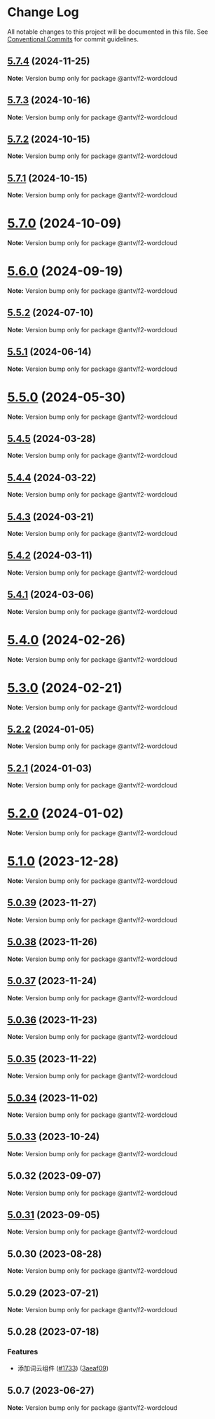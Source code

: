 # Change Log

All notable changes to this project will be documented in this file.
See [Conventional Commits](https://conventionalcommits.org) for commit guidelines.

## [5.7.4](https://github.com/antvis/f2/compare/v5.7.3...v5.7.4) (2024-11-25)

**Note:** Version bump only for package @antv/f2-wordcloud





## [5.7.3](https://github.com/antvis/f2/compare/v5.7.0...v5.7.3) (2024-10-16)

**Note:** Version bump only for package @antv/f2-wordcloud





## [5.7.2](https://github.com/antvis/f2/compare/v5.7.0...v5.7.2) (2024-10-15)

**Note:** Version bump only for package @antv/f2-wordcloud





## [5.7.1](https://github.com/antvis/f2/compare/v5.7.0...v5.7.1) (2024-10-15)

**Note:** Version bump only for package @antv/f2-wordcloud





# [5.7.0](https://github.com/antvis/f2/compare/v5.6.0...v5.7.0) (2024-10-09)

**Note:** Version bump only for package @antv/f2-wordcloud





# [5.6.0](https://github.com/antvis/f2/compare/v5.5.2...v5.6.0) (2024-09-19)

**Note:** Version bump only for package @antv/f2-wordcloud





## [5.5.2](https://github.com/antvis/f2/compare/v5.5.1...v5.5.2) (2024-07-10)

**Note:** Version bump only for package @antv/f2-wordcloud





## [5.5.1](https://github.com/antvis/f2/compare/v5.5.0...v5.5.1) (2024-06-14)

**Note:** Version bump only for package @antv/f2-wordcloud





# [5.5.0](https://github.com/antvis/f2/compare/v5.4.5...v5.5.0) (2024-05-30)

**Note:** Version bump only for package @antv/f2-wordcloud





## [5.4.5](https://github.com/antvis/f2/compare/v5.4.4...v5.4.5) (2024-03-28)

**Note:** Version bump only for package @antv/f2-wordcloud





## [5.4.4](https://github.com/antvis/f2/compare/v5.4.3...v5.4.4) (2024-03-22)

**Note:** Version bump only for package @antv/f2-wordcloud





## [5.4.3](https://github.com/antvis/f2/compare/v5.4.2...v5.4.3) (2024-03-21)

**Note:** Version bump only for package @antv/f2-wordcloud





## [5.4.2](https://github.com/antvis/f2/compare/v5.4.1...v5.4.2) (2024-03-11)

**Note:** Version bump only for package @antv/f2-wordcloud





## [5.4.1](https://github.com/antvis/f2/compare/v5.4.0...v5.4.1) (2024-03-06)

**Note:** Version bump only for package @antv/f2-wordcloud





# [5.4.0](https://github.com/antvis/f2/compare/v5.3.0...v5.4.0) (2024-02-26)

**Note:** Version bump only for package @antv/f2-wordcloud





# [5.3.0](https://github.com/antvis/f2/compare/v5.2.2...v5.3.0) (2024-02-21)

**Note:** Version bump only for package @antv/f2-wordcloud





## [5.2.2](https://github.com/antvis/f2/compare/v5.2.1...v5.2.2) (2024-01-05)

**Note:** Version bump only for package @antv/f2-wordcloud





## [5.2.1](https://github.com/antvis/f2/compare/v5.2.0...v5.2.1) (2024-01-03)

**Note:** Version bump only for package @antv/f2-wordcloud





# [5.2.0](https://github.com/antvis/f2/compare/v5.1.0...v5.2.0) (2024-01-02)

**Note:** Version bump only for package @antv/f2-wordcloud





# [5.1.0](https://github.com/antvis/f2/compare/v5.0.39...v5.1.0) (2023-12-28)

**Note:** Version bump only for package @antv/f2-wordcloud





## [5.0.39](https://github.com/antvis/f2/compare/v5.0.38...v5.0.39) (2023-11-27)

**Note:** Version bump only for package @antv/f2-wordcloud





## [5.0.38](https://github.com/antvis/f2/compare/v5.0.37...v5.0.38) (2023-11-26)

**Note:** Version bump only for package @antv/f2-wordcloud





## [5.0.37](https://github.com/antvis/f2/compare/v5.0.36...v5.0.37) (2023-11-24)

**Note:** Version bump only for package @antv/f2-wordcloud





## [5.0.36](https://github.com/antvis/f2/compare/v5.0.35...v5.0.36) (2023-11-23)

**Note:** Version bump only for package @antv/f2-wordcloud





## [5.0.35](https://github.com/antvis/f2/compare/v5.0.34...v5.0.35) (2023-11-22)

**Note:** Version bump only for package @antv/f2-wordcloud





## [5.0.34](https://github.com/antvis/f2/compare/v5.0.33...v5.0.34) (2023-11-02)

**Note:** Version bump only for package @antv/f2-wordcloud





## [5.0.33](https://github.com/antvis/f2/compare/v5.0.32...v5.0.33) (2023-10-24)

**Note:** Version bump only for package @antv/f2-wordcloud





## 5.0.32 (2023-09-07)

**Note:** Version bump only for package @antv/f2-wordcloud





## [5.0.31](https://github.com/antvis/f2/compare/v5.0.30...v5.0.31) (2023-09-05)

**Note:** Version bump only for package @antv/f2-wordcloud





## 5.0.30 (2023-08-28)

**Note:** Version bump only for package @antv/f2-wordcloud





## 5.0.29 (2023-07-21)

**Note:** Version bump only for package @antv/f2-wordcloud





## 5.0.28 (2023-07-18)


### Features

* 添加词云组件 ([#1733](https://github.com/antvis/f2/issues/1733)) ([3aeaf09](https://github.com/antvis/f2/commit/3aeaf0981bc9bcf34603b8e13bd51b46cc6cdcab))





## 5.0.7 (2023-06-27)

**Note:** Version bump only for package @antv/f2-wordcloud
